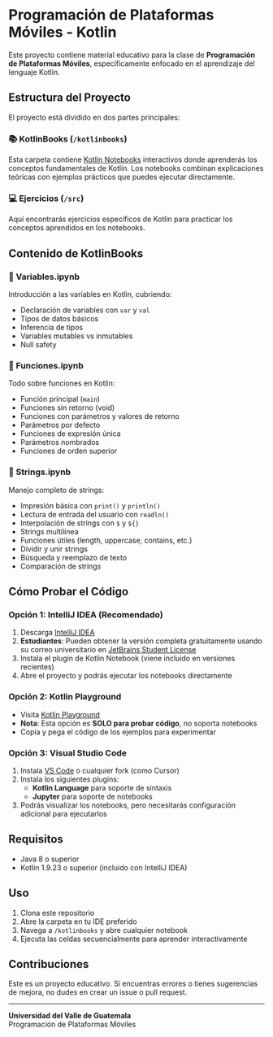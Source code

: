# Programación de Plataformas Móviles - Kotlin

Este proyecto contiene material educativo para la clase de **Programación de Plataformas Móviles**, específicamente enfocado en el aprendizaje del lenguaje Kotlin.

## Estructura del Proyecto

El proyecto está dividido en dos partes principales:

### 📚 KotlinBooks (`/kotlinbooks`)
Esta carpeta contiene [Kotlin Notebooks](https://kotlinlang.org/docs/kotlin-notebook-overview.html) interactivos donde aprenderás los conceptos fundamentales de Kotlin. Los notebooks combinan explicaciones teóricas con ejemplos prácticos que puedes ejecutar directamente.

### 💻 Ejercicios (`/src`)
Aquí encontrarás ejercicios específicos de Kotlin para practicar los conceptos aprendidos en los notebooks.

## Contenido de KotlinBooks

### 📝 Variables.ipynb
Introducción a las variables en Kotlin, cubriendo:
- Declaración de variables con `var` y `val`
- Tipos de datos básicos
- Inferencia de tipos
- Variables mutables vs inmutables
- Null safety

### 🔧 Funciones.ipynb
Todo sobre funciones en Kotlin:
- Función principal (`main`)
- Funciones sin retorno (void)
- Funciones con parámetros y valores de retorno
- Parámetros por defecto
- Funciones de expresión única
- Parámetros nombrados
- Funciones de orden superior

### 📄 Strings.ipynb
Manejo completo de strings:
- Impresión básica con `print()` y `println()`
- Lectura de entrada del usuario con `readln()`
- Interpolación de strings con `$` y `${}`
- Strings multilínea
- Funciones útiles (length, uppercase, contains, etc.)
- Dividir y unir strings
- Búsqueda y reemplazo de texto
- Comparación de strings

## Cómo Probar el Código

### Opción 1: IntelliJ IDEA (Recomendado)
1. Descarga [IntelliJ IDEA](https://www.jetbrains.com/idea/)
2. **Estudiantes**: Pueden obtener la versión completa gratuitamente usando su correo universitario en [JetBrains Student License](https://www.jetbrains.com/student/)
3. Instala el plugin de Kotlin Notebook (viene incluido en versiones recientes)
4. Abre el proyecto y podrás ejecutar los notebooks directamente

### Opción 2: Kotlin Playground
- Visita [Kotlin Playground](https://play.kotlinlang.org/)
- **Nota**: Esta opción es **SOLO para probar código**, no soporta notebooks
- Copia y pega el código de los ejemplos para experimentar

### Opción 3: Visual Studio Code
1. Instala [VS Code](https://code.visualstudio.com/) o cualquier fork (como Cursor)
2. Instala los siguientes plugins:
   - **Kotlin Language** para soporte de sintaxis
   - **Jupyter** para soporte de notebooks
3. Podrás visualizar los notebooks, pero necesitarás configuración adicional para ejecutarlos

## Requisitos

- Java 8 o superior
- Kotlin 1.9.23 o superior (incluido con IntelliJ IDEA)

## Uso

1. Clona este repositorio
2. Abre la carpeta en tu IDE preferido
3. Navega a `/kotlinbooks` y abre cualquier notebook
4. Ejecuta las celdas secuencialmente para aprender interactivamente

## Contribuciones

Este es un proyecto educativo. Si encuentras errores o tienes sugerencias de mejora, no dudes en crear un issue o pull request.

---

**Universidad del Valle de Guatemala**  
Programación de Plataformas Móviles